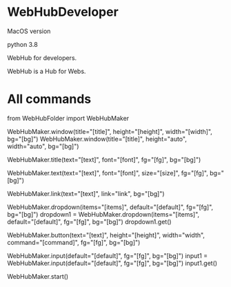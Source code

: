 # WebHubDeveloper

MacOS version

python 3.8

WebHub for developers.

WebHub is a Hub for Webs.

# All commands

from WebHubFolder import WebHubMaker

WebHubMaker.window(title="[title]", height="[height]", width="[width]", bg="[bg]")
WebHubMaker.window(title="[title]", height="auto", width="auto", bg="[bg]")

WebHubMaker.title(text="[text]", font="[font]", fg="[fg]", bg="[bg]")

WebHubMaker.text(text="[text]", font="[font]", size="[size]", fg="[fg]", bg="[bg]")

WebHubMaker.link(text="[text]", link="link", bg="[bg]")

WebHubMaker.dropdown(items="[items]", default="[default]", fg="[fg]", bg="[bg]")
dropdown1 = WebHubMaker.dropdown(items="[items]", default="[default]", fg="[fg]", bg="[bg]")
dropdown1.get()

WebHubMaker.button(text="[text]", height="[height]", width="width", command="[command]", fg="[fg]", bg="[bg]")

WebHubMaker.input(default="[default]", fg="[fg]", bg="[bg]")
input1 = WebHubMaker.input(default="[default]", fg="[fg]", bg="[bg]")
input1.get()

WebHubMaker.start()
